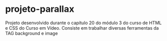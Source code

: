 # projeto-parallax
Projeto desenvolvido durante o capítulo 20 do módulo 3 do curso de HTML e CSS do Curso em Vídeo. Consiste em trabalhar diversas ferramentas da TAG background e image
